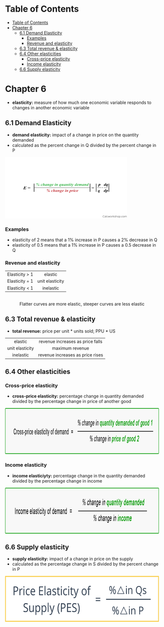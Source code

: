 # Table of Contents

- [Table of Contents](#table-of-contents)
- [Chapter 6](#chapter-6)
  - [6.1 Demand Elasticity](#61-demand-elasticity)
    - [Examples](#examples)
    - [Revenue and elasticity](#revenue-and-elasticity)
  - [6.3 Total revenue & elasticity](#63-total-revenue--elasticity)
  - [6.4 Other elasticities](#64-other-elasticities)
    - [Cross-price elasticity](#cross-price-elasticity)
    - [Income elasticity](#income-elasticity)
  - [6.6 Supply elasticity](#66-supply-elasticity)


# Chapter 6

- **elasticity:** measure of how much one economic variable responds to changes in another economic variable

## 6.1 Demand Elasticity

- **demand elasticity:** impact of a change in price on the quantity demanded
- calculated as the percent change in Q divided by the percent change in P

<img src='img/demelas.png' alt="Demand Elasticity" height="200" width="400" />

### Examples

- elasticity of 2 means that a 1% increase in P causes a 2% decrease in Q
- elasticity of 0.5 means that a 1% increase in P causes a 0.5 decrease in Q

### Revenue and elasticity

|||
|:---:|:---:|
| Elasticity > 1 | elastic |
| Elasticity = 1 | unit elasticity |
| Elasticity < 1 | inelastic |

<br />
<div align='center'>
Flatter curves are more elastic, steeper curves are less elastic
</div>

## 6.3 Total revenue & elasticity

- **total revenue:** price per unit * units sold; PPU * US

|||
|:---:|:---:|
| elastic | revenue increases as price falls |
| unit elasticity | maximum revenue |
| inelastic | revenue increases as price rises |

## 6.4 Other elasticities

### Cross-price elasticity

- **cross-price elasticity:** percentage change in quantity demanded divided by the percentage change in price of another good

<img src='img/crossprice.png' alt='Cross Price Elasticity' height='150' width='600'>

### Income elasticity

- **income elasticiyty:** percentage change in the quantity demanded divided by the percentage change in income

<img src='img/income.png' alt='Income Elasticity' height='150' width='600'>

## 6.6 Supply elasticity

- **supply elasticity:** impact of a change in price on the supply
- calculated as the percentage change in S divided by the percent change in P

<img src='img/supelas.png' alt="Supply Elasticity" height="150" width="600" />